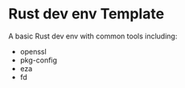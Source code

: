 # Rust dev env Template

A basic Rust dev env with common tools including:
- openssl
- pkg-config
- eza
- fd

